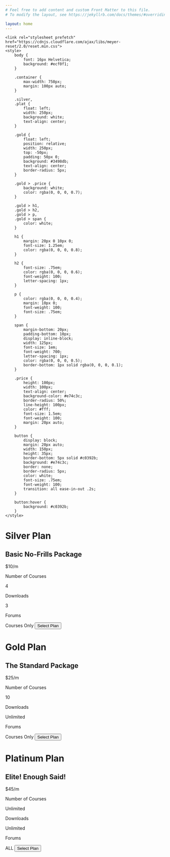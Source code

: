 ```yaml
---
# Feel free to add content and custom Front Matter to this file.
# To modify the layout, see https://jekyllrb.com/docs/themes/#overriding-theme-defaults

layout: home
---
```



<html>

<head>
    <meta charset="UTF-8">

    <link rel="stylesheet prefetch" href="https://cdnjs.cloudflare.com/ajax/libs/meyer-reset/2.0/reset.min.css">
    <style>
        body {
            font: 16px Helvetica;
            background: #ecf0f1;
        }
        
        .container {
            max-width: 750px;
            margin: 100px auto;
        }
        
        .silver,
        .plat {
            float: left;
            width: 250px;
            background: white;
            text-align: center;
        }
        
        .gold {
            float: left;
            position: relative;
            width: 250px;
            top: -50px;
            padding: 50px 0;
            background: #3498db;
            text-align: center;
            border-radius: 5px;
        }
        
        .gold > .price {
            background: white;
            color: rgba(0, 0, 0, 0.7);
        }
        
        .gold > h1,
        .gold > h2,
        .gold > p,
        .gold > span {
            color: white;
        }
        
        h1 {
            margin: 20px 0 10px 0;
            font-size: 1.25em;
            color: rgba(0, 0, 0, 0.8);
        }
        
        h2 {
            font-size: .75em;
            color: rgba(0, 0, 0, 0.6);
            font-weight: 100;
            letter-spacing: 1px;
        }
        
        p {
            color: rgba(0, 0, 0, 0.4);
            margin: 10px 0;
            font-weight: 100;
            font-size: .75em;
        }
        
        span {
            margin-bottom: 20px;
            padding-bottom: 10px;
            display: inline-block;
            width: 125px;
            font-size: 1em;
            font-weight: 700;
            letter-spacing: 1px;
            color: rgba(0, 0, 0, 0.5);
            border-bottom: 1px solid rgba(0, 0, 0, 0.1);
        }
        
        .price {
            height: 100px;
            width: 100px;
            text-align: center;
            background-color: #e74c3c;
            border-radius: 50%;
            line-height: 100px;
            color: #fff;
            font-size: 1.5em;
            font-weight: 100;
            margin: 20px auto;
        }
        
        button {
            display: block;
            margin: 20px auto;
            width: 150px;
            height: 35px;
            border-bottom: 5px solid #c0392b;
            background: #e74c3c;
            border: none;
            border-radius: 5px;
            color: white;
            font-size: .75em;
            font-weight: 100;
            transition: all ease-in-out .2s;
        }
        
        button:hover {
            background: #c0392b;
        }
    </style>
</head>

<body>
    <div class="container">
        <div class="silver">
            <h1>Silver Plan</h1>
            <h2>Basic No-Frills Package</h2>
            <div class="price">$10/m</div>
            <p>Number of Courses</p>
            <span>4</span>
            <p>Downloads</p>
            <span>3</span>
            <p>Forums</p>
            <span>Courses Only</span>
            <button>Select Plan</button>
        </div>
        <div class="gold">
            <h1>Gold Plan</h1>
            <h2>The Standard Package</h2>
            <div class="price">$25/m</div>
            <p>Number of Courses</p>
            <span>10</span>
            <p>Downloads</p>
            <span>Unlimited</span>
            <p>Forums</p>
            <span>Courses Only</span>
            <button>Select Plan</button>
        </div>
        <div class="plat">
            <h1>Platinum Plan</h1>
            <h2>Elite! Enough Said!</h2>
            <div class="price">$45/m</div>
            <p>Number of Courses</p>
            <span>Unlimited</span>
            <p>Downloads</p>
            <span>Unlimited</span>
            <p>Forums</p>
            <span>ALL</span>
            <button>Select Plan</button>
        </div>
    </div>

</body>

</html>